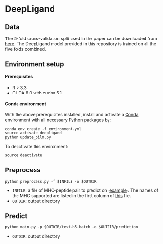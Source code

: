 # DeepLigand

## Data

The 5-fold cross-validation split used in the paper can be downloaded from [here](http://gerv.csail.mit.edu/deepligand_CVdata/). The DeepLigand model provided in this repository is trained on all the five folds combined.


## Environment setup

#### Prerequisites

- R > 3.3
- CUDA 8.0 with cudnn 5.1

#### Conda environment
With the above prerequisites installed, install and activate a [Conda](https://docs.conda.io/en/latest/) environment with all necessary Python packages by:

```
conda env create -f environment.yml
source activate deepligand
python update_bilm.py
```

To deactivate this environment:

```
source deactivate
```

## Preprocess
```
python preprocess.py -f $INFILE -o $OUTDIR
```
- `INFILE`: a file of MHC-peptide pair to predict on ([example](https://github.com/gifford-lab/DeepLigand/blob/master/examples/test)). The names of the MHC supported are listed in the first column of [this](https://github.com/gifford-lab/DeepLigand/blob/master/data/MHC_pseudo.dat) file.
- `OUTDIR`: output directory

## Predict

```
python main.py -p $OUTDIR/test.h5.batch -o $OUTDIR/prediction 
```
- `OUTDIR`: output directory
